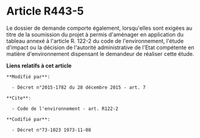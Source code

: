 # Article R443-5

Le dossier de demande comporte également, lorsqu'elles sont exigées au titre de la soumission du projet à permis d'aménager
en application du tableau annexé à l'article R. 122-2 du code de l'environnement, l'étude d'impact ou la décision de
l'autorité administrative de l'Etat compétente en matière d'environnement dispensant le demandeur de réaliser cette étude.

**Liens relatifs à cet article**

	**Modifié par**:

	  - Décret n°2015-1782 du 28 décembre 2015 - art. 7

	**Cite**:

	  - Code de l'environnement - art. R122-2

	**Codifié par**:

	  - Décret n°73-1023 1973-11-08
